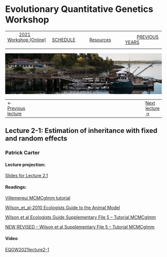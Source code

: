 
# Evolutionary Quantitative Genetics Workshop #

|        |        |        |    |
|--------|---------------------------------------------|--------------------|------------------------------------------|
| &nbsp;&nbsp;&nbsp;&nbsp;&nbsp;&nbsp;&nbsp;&nbsp;&nbsp; [2021 Workshop (Online)](/index.html) &nbsp;&nbsp;&nbsp;&nbsp;&nbsp;&nbsp;&nbsp;&nbsp;&nbsp; | &nbsp;&nbsp;&nbsp;&nbsp;&nbsp;&nbsp;&nbsp;&nbsp;&nbsp;&nbsp;&nbsp;&nbsp; [SCHEDULE](schedule.html) &nbsp;&nbsp;&nbsp;&nbsp;&nbsp;&nbsp;&nbsp;&nbsp;&nbsp; | &nbsp;&nbsp;&nbsp;&nbsp;&nbsp;&nbsp;&nbsp;&nbsp;&nbsp;&nbsp;&nbsp;&nbsp; [Resources](resources.html) &nbsp;&nbsp;&nbsp;&nbsp;&nbsp;&nbsp;&nbsp;&nbsp;&nbsp; | &nbsp;&nbsp;&nbsp;&nbsp;&nbsp;&nbsp;&nbsp;&nbsp;&nbsp; [PREVIOUS YEARS](previous.md) &nbsp;&nbsp;&nbsp;&nbsp;&nbsp;&nbsp; |


<div align="left">
<img src="/media/FHLimage2018b.jpg" alt="FHL waterfront in 2018">
</div>

<table><tr><td>&larr; <a href="lecture1-4.html">Previous lecture</a></td><td width="665">&nbsp;</td><td> <a href="lecture2-2.html">Next lecture &rarr;</a></td></tr></table>
  

## Lecture 2-1: Estimation of inheritance with fixed and random effects ##

### Patrick Carter ###
  
#### Lecture projection: ####

[Slides for Lecture 2.1](https://drive.google.com/file/d/1-RsLRkPhYRkk_lY1W0XdJDoqOgdam3l4/view?usp=sharing)

#### Readings: ####

[Villemereui MCMCglmm tutorial](https://drive.google.com/file/d/1a3SLp3SMbEyE3PmtQr6JZnOFw5GkPEaL/view?usp=sharing)

[Wilson_et_al-2010 Ecologists Guide to the Animal Model](https://drive.google.com/file/d/152thi0Uk7ih3QZjSGJZYT-0Dhd-4hjA0/view?usp=sharing)

[Wilson et al Ecologists Guide Supplementary File 5 – Tutorial MCMCglmm](https://drive.google.com/file/d/1UTWpavYZcMtHiOTJXJRk4wKnlYl_-Uyw/view?usp=sharing)

[NEW REVISED – Wilson et al Supplementary File 5 – Tutorial MCMCglmm](https://drive.google.com/file/d/1a3SLp3SMbEyE3PmtQr6JZnOFw5GkPEaL/view?usp=sharing)

#### Video ####

[EQGW2021lecture2-1](https://vimeo.com/574982762)
